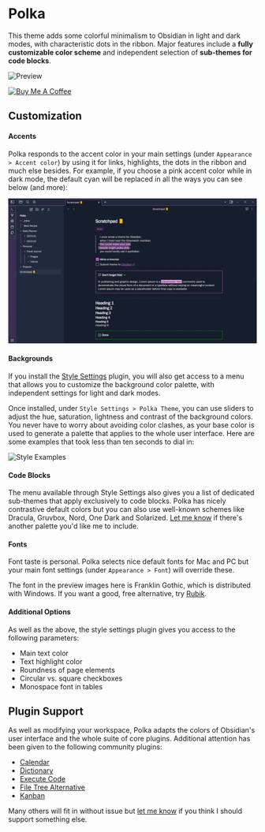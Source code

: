 # Polka

This theme adds some colorful minimalism to Obsidian in light and dark modes, with characteristic dots in the ribbon. Major features include a **fully customizable color scheme** and independent selection of **sub-themes for code blocks**.

![Preview](assets/polka_full_size.png)

<a href="https://www.buymeacoffee.com/callumhackett" target="_blank"><img src="https://cdn.buymeacoffee.com/buttons/v2/default-yellow.png" alt="Buy Me A Coffee" style="height: 60px !important;width: 217px !important;" ></a>

## Customization

#### Accents

Polka responds to the accent color in your main settings (under `Appearance > Accent color`) by using it for links, highlights, the dots in the ribbon and much else besides. For example, if you choose a pink accent color while in dark mode, the default cyan will be replaced in all the ways you can see below (and more):

![Color Customization](assets/accent_customization.png)

#### Backgrounds

If you install the [Style Settings](https://github.com/mgmeyers/obsidian-style-settings) plugin, you will also get access to a menu that allows you to customize the background color palette, with independent settings for light and dark modes.

Once installed, under `Style Settings > Polka Theme`, you can use sliders to adjust the hue, saturation, lightness and contrast of the background colors. You never have to worry about avoiding color clashes, as your base color is used to generate a palette that applies to the whole user interface. Here are some examples that took less than ten seconds to dial in:

![Style Examples](assets/background_customization.png)

#### Code Blocks

The menu available through Style Settings also gives you a list of dedicated sub-themes that apply exclusively to code blocks. Polka has nicely contrastive default colors but you can also use well-known schemes like Dracula, Gruvbox, Nord, One Dark and Solarized. [Let me know](https://github.com/callumhackett/obsidian_polka_theme/issues) if there's another palette you'd like me to include.

#### Fonts

Font taste is personal. Polka selects nice default fonts for Mac and PC but your main font settings (under `Appearance > Font`) will override these.

The font in the preview images here is Franklin Gothic, which is distributed with Windows. If you want a good, free alternative, try [Rubik](https://fonts.google.com/specimen/Rubik).

#### Additional Options

As well as the above, the style settings plugin gives you access to the following parameters:

- Main text color
- Text highlight color
- Roundness of page elements
- Circular vs. square checkboxes
- Monospace font in tables

## Plugin Support

As well as modifying your workspace, Polka adapts the colors of Obsidian's user interface and the whole suite of core plugins. Additional attention has been given to the following community plugins:

- [Calendar](https://github.com/liamcain/obsidian-calendar-plugin)
- [Dictionary](https://github.com/phibr0/obsidian-dictionary)
- [Execute Code](https://github.com/twibiral/obsidian-execute-code)
- [File Tree Alternative](https://github.com/ozntel/file-tree-alternative)
- [Kanban](https://github.com/mgmeyers/obsidian-kanban)

Many others will fit in without issue but [let me know](https://github.com/callumhackett/obsidian_polka_theme/issues) if you think I should support something else.
